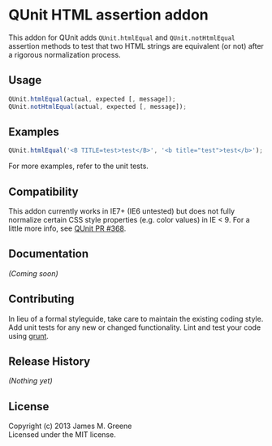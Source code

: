 # QUnit HTML assertion addon

This addon for QUnit adds `QUnit.htmlEqual` and `QUnit.notHtmlEqual` assertion methods to test that two HTML strings are equivalent (or not) after a rigorous normalization process.

## Usage
```js
QUnit.htmlEqual(actual, expected [, message]);
QUnit.notHtmlEqual(actual, expected [, message]);
```

## Examples
```js
QUnit.htmlEqual('<B TITLE=test>test</B>', '<b title="test">test</b>');
```

For more examples, refer to the unit tests.

## Compatibility
This addon currently works in IE7+ (IE6 untested) but does not fully normalize certain CSS style properties (e.g. color values) in IE < 9. For a little more info, see [QUnit PR #368](https://github.com/jquery/qunit/pull/368).

## Documentation
_(Coming soon)_

## Contributing
In lieu of a formal styleguide, take care to maintain the existing coding style. Add unit tests for any new or changed functionality. Lint and test your code using [grunt](http://gruntjs.com/).

## Release History
_(Nothing yet)_

## License
Copyright (c) 2013 James M. Greene  
Licensed under the MIT license.
